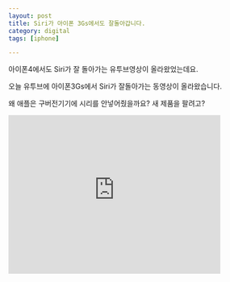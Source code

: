 ```yaml
---
layout: post
title: Siri가 아이폰 3Gs에서도 잘돌아갑니다.
category: digital
tags: [iphone]

---
```

아이폰4에서도 Siri가 잘 돌아가는 유투브영상이 올라왔었는데요.

오늘 유투브에 아이폰3Gs에서 Siri가 잘돌아가는 동영상이 올라왔습니다.

왜 애플은 구버전기기에 시리를 안넣어줬을까요? 새 제품을 팔려고?

<iframe height="315" src="http://www.youtube.com/embed/o-CqC5TGm9U" frameborder="0" width="420" allowfullscreen=""></iframe></p>


